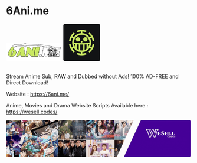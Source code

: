 # 6Ani.me
<img style="object-fit: contain; border-radius: 4px; margin-bottom: 16px" src="logo.png" alt="6anime" height="50">
<img style="object-fit: contain; border-radius: 4px; margin-bottom: 16px" src="6anime-icons.gif" alt="6anime" height="100">

Stream Anime Sub, RAW and Dubbed without Ads! 100% AD-FREE and Direct Download! 

Website : https://6ani.me/

Anime, Movies and Drama Website Scripts Available here : https://wesell.codes/

<img style="object-fit: contain; border-radius: 4px; margin-bottom: 16px" src="banner.gif" alt="banner" height="100">
